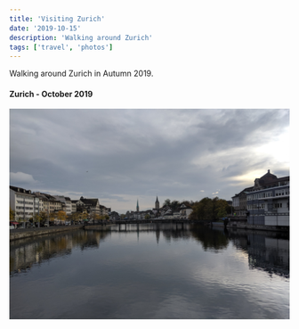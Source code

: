 ```yaml
---
title: 'Visiting Zurich'
date: '2019-10-15'
description: 'Walking around Zurich'
tags: ['travel', 'photos']
---
```


Walking around Zurich in Autumn 2019.

#### Zurich - October 2019

![Zurich - October 2019](./zurich.jpg)
